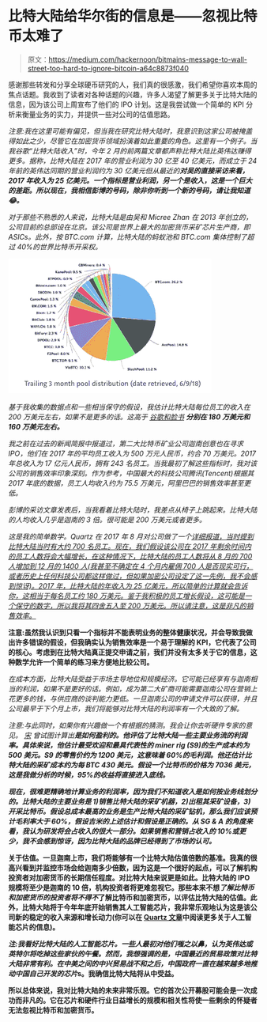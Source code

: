 # 比特大陆给华尔街的信息是——忽视比特币太难了

> 原文：<https://medium.com/hackernoon/bitmains-message-to-wall-street-too-hard-to-ignore-bitcoin-a64c8873f040>

感谢那些转发和分享全球硬币研究的人，我们真的很感激，我们希望你喜欢本周的焦点话题。我收到了读者对各种话题的兴趣，许多人渴望了解更多关于比特大陆的信息，因为该公司上周宣布了他们的 IPO 计划。这是我尝试做一个简单的 KPI 分析来衡量业务的实力，并提供一些对公司的估值思路。

*注意:我在这里可能有偏见，但当我在研究比特大陆时，我意识到这家公司被掩盖得如此之少，尽管它在加密货币领域扮演着如此重要的角色。这里有一个例子。当我谷歌“比特大陆收入”时，今年 2 月的前两篇文章*[](https://cointelegraph.com/news/china-mining-co-bitmain-shows-higher-2017-profits-than-us-gpu-giant-nvidia-report-finds)**都声称比特大陆比英伟达赚得更多。据称，比特大陆在 2017 年的营业利润为 30 亿至 40 亿美元，而成立于 24 年前的英伟达同期的营业利润约为 30 亿美元但从最近的*[](https://www.bloomberg.com/news/articles/2018-06-07/crypto-s-32-year-old-billionaire-mining-king-is-mulling-an-ipo)**对吴的直接采访来看，2017 年收入为 25 亿美元。一个指标是营业利润，另一个是收入，这是一个巨大的差距。所以现在，我相信彭博的号码，除非你听到一个新的号码，请让我知道😂*。****

*对于那些不熟悉的人来说，比特大陆是由吴和 Micree Zhan 在 2013 年创立的，公司目前的总部设在北京。该公司是世界上最大的加密货币采矿芯片生产商，即 ASICs。此外，按 BTC.com 计算，比特大陆的蚂蚁池和 BTC.com 集体控制了超过 40%的世界比特币开采权。*

*![](img/8e7e0959af51971641a6041746fae02d.png)*

*基于我收集的数据点和一些相当保守的假设，我估计比特大陆每位员工的收入在 200 万美元左右，如果不是更多的话。这高于 [谷歌和脸书](http://www.businessinsider.com/tech-companies-revenue-employee-2017-8) **分别在 180 万美元和 160 万美元左右。***

*我之前在过去的新闻简报中报道过，第二大比特币矿业公司迦南创意也在寻求 IPO，他们在 2017 年的平均员工收入为 500 万元人民币，约合 70 万美元。2017 年总收入为 17 亿元人民币，拥有 243 名员工。当我最初了解这些指标时，我对该公司的销售效率印象深刻。作为参考，中国最大的科技公司腾讯(Tencent)根据其 2017 年底的数据，员工人均收入约为 75.5 万美元，阿里巴巴的销售效率甚至更低。*

*彭博的采访文章发表后，当我看着比特大陆时，我差点从椅子上跳起来。比特大陆的人均收入几乎是迦南的 3 倍。很可能是 200 万美元或者更多。*

*这是我的简单数学。Quartz 在 2017 年 8 月对公司做了一个[详细报道，当时提到比特大陆当时有大约 700 名员工。现在，我们假设该公司在 2017 年剩余时间内的员工人数将会大幅增长，在这种情况下，比特大陆的员工人数将从 8 月的 700 人增加到 12 月的 1400 人(我甚至不确定在 4 个月内雇佣 700 人是否现实可行，或者历史上任何科技公司都这样做过，但如果加密公司设定了这一先例，我不会感到惊讶)。2017 年，比特大陆的年收入为 25 亿美元，所以简单的计算就会告诉你，这相当于每名员工约 180 万美元。鉴于我积极的员工增长假设，这可能是一个保守的数字，所以我将其四舍五入至 200 万美元。所以请注意，这是非凡的销售效率。](https://qz.com/1053799/chinas-bitmain-dominates-bitcoin-mining-now-it-wants-to-cash-in-on-artificial-intelligence/)*

**注意:虽然我认识到只看一个指标并不能表明业务的整体健康状况，并会导致我做出许多错误的假设，但我确实认为销售效率是一个易于理解的 KPI，它代表了公司的核心。考虑到在比特大陆真正提交申请之前，我们并没有太多关于它的信息，这种数学允许一个简单的练习来方便地比较公司。**

*在成本方面，比特大陆受益于市场主导地位和规模经济。它可能已经享有与迦南相当的利润，如果不是更好的话。例如，成为第二大矿商可能需要迦南公司在营销上花更多的钱，与供应商的谈判能力更低。一旦迦南公司的申请文件可以获得，并且公司最早于下个月上市，我们将能够对比特大陆的利润率有一个大致的了解。*

**注意:与此同时，如果你有兴趣做一个有根据的猜测。我会让你去听硬件专家的意见。* [*宋*](https://twitter.com/jimmysong?ref_src=twsrc%5Egoogle%7Ctwcamp%5Eserp%7Ctwgr%5Eauthor) *曾试图计算出*[](/@jimmysong/just-how-profitable-is-bitmain-a9df82c761a)**是如何盈利的。他评估了比特大陆一些主要业务流的利润率。具体来说，他估计最受欢迎和最具代表性的 miner rig (S9)的生产成本约为 500 美元。S9 的零售价约为 1200 美元，这意味着 60%的毛利润。他还估计比特大陆的采矿成本约为每 BTC 430 美元。假设一个比特币的价格为 7036 美元，这是我做分析的时候，95%的收益将直接进入底线。***

***现在，很难更精确地计算业务的利润率，因为我们不知道收入是如何按业务线划分的。比特大陆的主要业务是 1)销售比特大陆的采矿机器，2)出租其采矿设备，3)开采比特币。假设总成本最高的业务是生产比特大陆的采矿钻机，那么我们应该预计毛利率大于 60%，假设吉米的上述估计和假设是正确的。从 SG & A 的角度来看，我认为研发将会占收入的很大一部分。如果销售和营销占收入的 10%或更少，我不会感到惊讶，因为比特大陆的品牌已经得到了市场的认可。***

**关于估值。一旦迦南上市，我们将能够有一个比特大陆估值倍数的基准。我真的很高兴看到并监控市场会给迦南多少倍数，因为这是一个很好的起点，可以了解机构投资者对加密货币的长期信任程度。对比特大陆来说更是如此。比特大陆的 IPO 规模将至少是迦南的 10 倍，机构投资者将更难忽视它。那些本来不想*了解比特币和加密货币的投资者将不得不*了解比特币和加密货币，以评估比特大陆的估值。此外，比特大陆将于今年年底开始销售其人工智能芯片，我非常乐观地认为这是该公司新的稳定的收入来源和增长动力(你可以在 [Quartz 文章](https://qz.com/1053799/chinas-bitmain-dominates-bitcoin-mining-now-it-wants-to-cash-in-on-artificial-intelligence/)中阅读更多关于人工智能芯片的信息)。**

***注:我看好比特大陆的人工智能芯片。一些人最初对他们嗤之以鼻，认为英伟达或英特尔将吃掉这些家伙的午餐。然而，我想强调的是，中国最近的贸易政策对比特大陆非常有利。在中美之间的中兴贸易战不和之后，中国政府一直在越来越多地推动中国自己开发的芯片*[](https://www.reuters.com/article/us-usa-trade-china-chips-exclusive/exclusive-china-looks-to-speed-up-chip-plans-as-u-s-trade-tensions-boil-sources-idUSKBN1HQ1QP)**s。我确信比特大陆将从中受益。****

**所以总体来说，我对比特大陆的未来非常乐观。它的首次公开募股可能会是一次成功而非凡的。它在芯片和硬件行业日益增长的规模和相关性将使一些剩余的怀疑者无法忽视比特币和加密货币。**